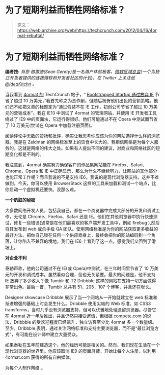 # 为了短期利益而牺牲网络标准？

> 原文：<https://web.archive.org/web/https://techcrunch.com/2012/04/16/4ormat-rebuttal/>

# 为了短期利益而牺牲网络标准？

**编者按:** *肖恩·格雷迪(Sean Gerety)是一名用户体验极客，[微软区域总监](https://web.archive.org/web/20221210034213/http://msdn.microsoft.com/en-us/isv/bb190468)(一个为独立开发者提供的连接微软和开发者社区的计划)。在 Twitter 上关注他 [@IdeaKitchn](https://web.archive.org/web/20221210034213/http://www.twitter.com/ideakitchn) 。*

当我看到 [4ormat 的](https://web.archive.org/web/20221210034213/http://www.4ormat.com/) TechCrunch 帖子，“ [Bootstrapped Startup 通过放弃 IE](https://web.archive.org/web/20221210034213/https://beta.techcrunch.com/2012/04/01/bootstrapped-startup-saves-over-100k-by-dropping-ie/) 节省了超过 10 万美元，”我首先称之为恶作剧，但随后祝贺他们出色的营销策略。他们还不如把文章的标题定为“通过假装不在 IE 工作，初创公司节省了超过 10 万美元的营销成本”。我在 IE10 中测试了 4ormat 的管理网站，并使用 IE 开发者工具绕过了 IE9 中的页面块，它运行得很好。他们可能通过不在 Opera 中测试而节省了 10 万美元(尝试在 Opera 中加载注册页面)。

阅读评论中无数的赞扬和批评，确实让我思考你应该为你的网站选择什么样的浏览器。我是在 Zeldman 的网络标准至上的饮食中长大的，我相信网络是为每个人服务的。这就是网络的伟大之处。如果有人提出不同的建议，对商业和网络社区的短期变化都是不利的。

我注意到，4ormat 确实努力确保客户的作品集网站能在 Firefox、Safari、Chrome、Opera 和 IE 中正确显示，那么为什么不继续努力，让网站的其他部分也能正常工作呢？而且我说的不是支持 IE6，我说的是现代浏览器支持。这并不难做到。今天，你可以使用 BrowserStack 这样的工具来加载和测试一个站点，比你启动一个虚拟机还要快。没那么难。

**一个肮脏的秘密**

大多数网络开发人员，包括我自己，都在一个浏览器中完成大部分的开发和调试工作，无论是 Chrome、Firefox、Safari 还是 IE。他们在其他浏览器中执行快速测试，修复一些错误(通常是在他们最喜欢的客户端开发工具中，例如 firebug ),然后将其发布到 web 或杀手级 QA 团队。使用网络标准是为你的网站获取更多收益的最好方法。把你自己锁在任何一个供应商身上，最终会把你的网站编码到一个角落，让你陷入不兼容的境地。我们在 IE6 上看到了这一点，感觉我们又回到了滑坡上。

**对企业不利**

泰勒声称，他的公司通过不在 IE(或 Opera)中测试，在三年时间里节省了 10 万美元的开发和调试成本。虽然看似合理，但也无关紧要。最大的问题是，他不支持 IE 放弃了多少收入？像 Tumblr 和 T2 Dribbble 这样的网站在支持一切方面做得非常出色。最后一瞥，Tumblr 总共有 51，205，107 个博客，并且还在增长。

Designer showcase Dribbble 展示了当一个网站从一开始就建立在 web 标准和渐进增强的基础上时会发生什么。Dribbble 使用尖端的 Web 标准，如 CSS3 transforms，当时几乎没有浏览器支持，但可以优雅地处理遗留浏览器。尽管它在 4ormat 近一年后推出，并且仍然只接受邀请，但根据 compete.com 的说法，Dribbble 的受欢迎程度已经飙升，独立访客至少比 4ormat 多一个数量级。至少，Dribbble 表明，通过关注网络标准和支持主要浏览器，而不是“最佳浏览方式”，有可能在设计师中建立大量受众。

如果泰勒在五年前建造这个，他的经历可能是相关的。然而，我们现在生活在一个现代浏览器的世界里。他应该取消 IE9 的页面屏蔽，开始让每个人注册，以利用 4ormat.com 获得的所有自由媒体。

为每个人制作网络…